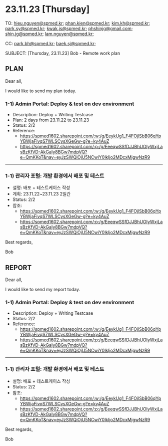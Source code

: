 # 23.11.23 [Thursday]

TO: hieu.nguyen@spmed.kr; phan.kien@spmed.kr; kim.kh@spmed.kr; park.sy@spmed.kr; kwak.js@spmed.kr; phshinjg@gmail.com; shin.jg@spmed.kr; lam.nguyen@spmed.kr;

CC: park.bh@spmed.kr; baek.sj@spmed.kr;

SUBJECT: [Thursday, 23.11.23] Bob - Remote work plan

## PLAN

Dear all,

I would like to send my plan today.

### 1-1) Admin Portal: Deploy & test on dev environment

- Description: Deploy + Writing Testcase
- Plan: 2 days from 23.11.22 to 23.11.23
- Status: 2/2
- Reference:
  - https://spmed1602.sharepoint.com/:w:/g/EeykUg1_F4FOjlSbB06qYpYBWjaFivqS7WLSCysXGeGw-g?e=ky4AuZ
  - https://spmed1602.sharepoint.com/:p:/g/EeeqwSSfDJJBhUOIyWxjLasBzKfVD-AkGaIy8BGw7mdpVQ?e=QmKKoT&nav=eyJzSWQiOjU5NCwiY0lkIjo2MDcxMjgwNzR9

---

### 1-1) 관리자 포털: 개발 환경에서 배포 및 테스트

- 설명: 배포 + 테스트케이스 작성
- 계획: 23.11.22~23.11.23 2일간
- Status: 2/2
- 참조:
  - https://spmed1602.sharepoint.com/:w:/g/EeykUg1_F4FOjlSbB06qYpYBWjaFivqS7WLSCysXGeGw-g?e=ky4AuZ
  - https://spmed1602.sharepoint.com/:p:/g/EeeqwSSfDJJBhUOIyWxjLasBzKfVD-AkGaIy8BGw7mdpVQ?e=QmKKoT&nav=eyJzSWQiOjU5NCwiY0lkIjo2MDcxMjgwNzR9

Best regards,

Bob

## REPORT

Dear all,

I would like to send my report today.

### 1-1) Admin Portal: Deploy & test on dev environment

- Description: Deploy + Writing Testcase
- Status: 2/2
- Reference:
  - https://spmed1602.sharepoint.com/:w:/g/EeykUg1_F4FOjlSbB06qYpYBWjaFivqS7WLSCysXGeGw-g?e=ky4AuZ
  - https://spmed1602.sharepoint.com/:p:/g/EeeqwSSfDJJBhUOIyWxjLasBzKfVD-AkGaIy8BGw7mdpVQ?e=QmKKoT&nav=eyJzSWQiOjU5NCwiY0lkIjo2MDcxMjgwNzR9

---

### 1-1) 관리자 포털: 개발 환경에서 배포 및 테스트

- 설명: 배포 + 테스트케이스 작성
- Status: 2/2
- 참조:
  - https://spmed1602.sharepoint.com/:w:/g/EeykUg1_F4FOjlSbB06qYpYBWjaFivqS7WLSCysXGeGw-g?e=ky4AuZ
  - https://spmed1602.sharepoint.com/:p:/g/EeeqwSSfDJJBhUOIyWxjLasBzKfVD-AkGaIy8BGw7mdpVQ?e=QmKKoT&nav=eyJzSWQiOjU5NCwiY0lkIjo2MDcxMjgwNzR9

Best regards,

Bob
